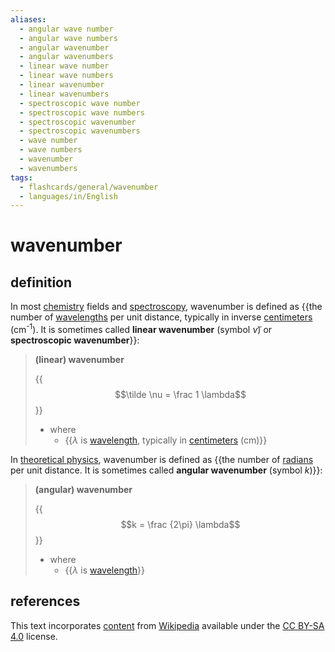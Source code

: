 ```yaml
---
aliases:
  - angular wave number
  - angular wave numbers
  - angular wavenumber
  - angular wavenumbers
  - linear wave number
  - linear wave numbers
  - linear wavenumber
  - linear wavenumbers
  - spectroscopic wave number
  - spectroscopic wave numbers
  - spectroscopic wavenumber
  - spectroscopic wavenumbers
  - wave number
  - wave numbers
  - wavenumber
  - wavenumbers
tags:
  - flashcards/general/wavenumber
  - languages/in/English
---
```


# wavenumber

## definition

In most [chemistry](chemistry.md) fields and [spectroscopy](spectroscopy.md), wavenumber is defined as {{the number of [wavelengths](wavelength.md) per unit distance, typically in inverse [centimeters](centimetre.md) (cm<sup>-1</sup>). It is sometimes called __linear wavenumber__ (symbol $\tilde \nu$) or __spectroscopic wavenumber__}}: <!--SR:!2024-01-03,17,290-->

> __(linear) wavenumber__
>
> {{$$\tilde \nu = \frac 1 \lambda$$}}
>
> - where
>     - {{$\lambda$ is [wavelength](wavelength.md), typically in [centimeters](centimetre.md) (cm)}} <!--SR:!2024-01-03,17,290!2024-01-01,15,290-->

In [theoretical physics](theoretical%20physics.md), wavenumber is defined as {{the number of [radians](radian.md) per unit distance. It is sometimes called __angular wavenumber__ (symbol $k$)}}: <!--SR:!2024-02-09,40,290-->

> __(angular) wavenumber__
>
> {{$$k = \frac {2\pi} \lambda$$}}
>
> - where
>     - {{$\lambda$ is [wavelength](wavelength.md)}} <!--SR:!2024-02-10,42,290!2024-02-23,54,310-->

## references

This text incorporates [content](https://en.wikipedia.org/wiki/wavenumber) from [Wikipedia](Wikipedia.md) available under the [CC BY-SA 4.0](https://creativecommons.org/licenses/by-sa/4.0/) license.
